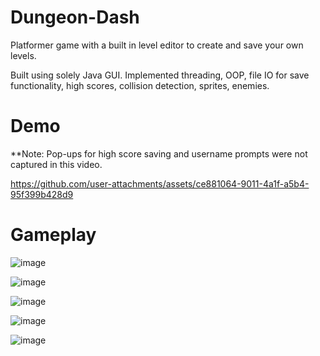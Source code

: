 # Dungeon-Dash

Platformer game with a built in level editor to create and save your own levels.

Built using solely Java GUI. Implemented threading, OOP, file IO for save functionality, high scores, collision detection, sprites, enemies.

# Demo
**Note: Pop-ups for high score saving and username prompts were not captured in this video.


https://github.com/user-attachments/assets/ce881064-9011-4a1f-a5b4-95f399b428d9



# Gameplay

![image](https://github.com/AndC101/Dungeon-Dash/assets/81173499/90639b1e-9d82-4a48-82ae-22aaddb9da43)

![image](https://github.com/AndC101/Dungeon-Dash/assets/81173499/05f5eeac-5e90-41b2-abcd-607bb577334d)

![image](https://github.com/AndC101/Dungeon-Dash/assets/81173499/adca5de1-6be6-40ec-84f3-2601e3f6990d)

![image](https://github.com/AndC101/Dungeon-Dash/assets/81173499/bade68e6-8d97-49ad-9bb3-c539c8e75248)

![image](https://github.com/AndC101/Dungeon-Dash/assets/81173499/6eb9ec29-0bba-4857-94d6-32415918c3e9)
